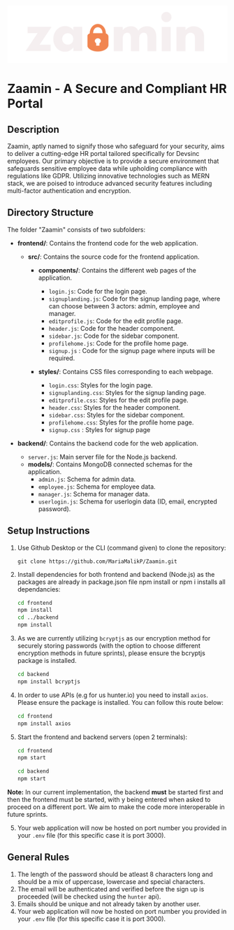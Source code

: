 ![Zaamin Logo](./Logo.png)

# Zaamin - A Secure and Compliant HR Portal
## Description

Zaamin, aptly named to signify those who safeguard for your security, aims to deliver a cutting-edge HR portal tailored specifically for Devsinc employees. Our primary objective is to provide a secure environment that safeguards sensitive employee data while upholding compliance with regulations like GDPR. Utilizing innovative technologies such as MERN stack, we are poised to introduce advanced security features including multi-factor authentication and encryption.


## Directory Structure
The folder "Zaamin" consists of two subfolders:

- **frontend/**: Contains the frontend code for the web application.
  - **src/**: Contains the source code for the frontend application.
    - **components/**: Contains the different web pages of the application.
      - `login.js`: Code for the login page.
      - `signuplanding.js`: Code for the signup landing page, where can choose between 3 actors: admin, employee and manager.
      - `editprofile.js`: Code for the edit profile page.
      - `header.js`: Code for the header component.
      - `sidebar.js`: Code for the sidebar component.
      - `profilehome.js`: Code for the profile home page.
      - `signup.js` : Code for the signup page where inputs will be required.

    - **styles/**: Contains CSS files corresponding to each webpage.
      - `login.css`: Styles for the login page.
      - `signuplanding.css`: Styles for the signup landing page.
      - `editprofile.css`: Styles for the edit profile page.
      - `header.css`: Styles for the header component.
      - `sidebar.css`: Styles for the sidebar component.
      - `profilehome.css`: Styles for the profile home page.
      - `signup.css` : Styles for signup page
    

- **backend/**: Contains the backend code for the web application.
  - `server.js`: Main server file for the Node.js backend.
  - **models/**: Contains MongoDB connected schemas for the application.
    - `admin.js`: Schema for admin data.
    - `employee.js`: Schema for employee data.
    - `manager.js`: Schema for manager data.
    - `userlogin.js`: Schema for userlogin data (ID, email, encrypted password).

## Setup Instructions

1. Use Github Desktop or the CLI (command given) to clone the repository:
   ```
   git clone https://github.com/MariaMalikP/Zaamin.git
   ```

2. Install dependencies for both frontend and backend (Node.js) as the packages are already in package.json file npm install or npm i installs all dependancies:
   ``` bash
   cd frontend
   npm install
   cd ../backend
   npm install
   ```
3. As we are currently utilizing `bcryptjs` as our encryption method for securely storing passwords (with the option to choose different encryption methods in future sprints), please ensure the bcryptjs package is installed. 
   ``` bash
   cd backend
   npm install bcryptjs
   ```
4. In order to use APIs (e.g for us hunter.io) you need to install `axios`. Please ensure the package is installed. You can follow this route below:
   ``` bash
   cd frontend
   npm install axios
   ```

4. Start the frontend and backend servers (open 2 terminals):
   ``` bash
   cd frontend
   npm start
   ```
   ``` bash
   cd backend
   npm start
   ```
**Note:** In our current implementation, the backend **must** be started first and then the frontend must be started, with y being entered when asked to proceed on a different port. We aim to make the code more interoperable in future sprints. 

5. Your web application will now be hosted on port number you provided in your `.env` file (for this specific case it is port 3000).

## General Rules
1. The length of the password should be atleast 8 characters long and should be a mix of uppercase, lowercase and special characters.
2. The email will be authenticated and verified before the sign up is proceeded (will be checked using the `hunter` api).
3. Emails should be unique and not already taken by another user.
5. Your web application will now be hosted on port number you provided in your `.env` file (for this specific case it is port 3000).
